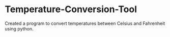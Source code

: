 # Temperature-Conversion-Tool
Created a program to convert temperatures between Celsius and Fahrenheit using python.
